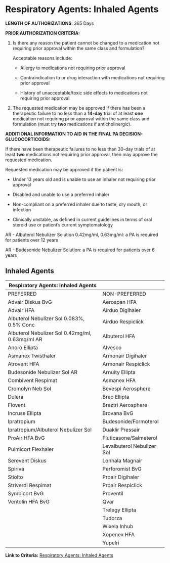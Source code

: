 # Respiratory Agents: Inhaled Agents

**LENGTH OF AUTHORIZATIONS**: 365 Days

**PRIOR AUTHORIZATION CRITERIA:**

1. Is there any reason the patient cannot be changed to a medication not requiring prior approval within the same class and formulation?

    Acceptable reasons include:

    - Allergy to medications not requiring prior approval

    - Contraindication to or drug interaction with medications not requiring prior approval

    - History of unacceptable/toxic side effects to medications not requiring prior approval

2. The requested medication may be approved if there has been a therapeutic failure to no less than a **14-day** trial of at least **one** medication not requiring prior approval within the same class and formulation (must try **two** medications if anticholinergic).

**ADDITIONAL INFORMATION TO AID IN THE FINAL PA DECISION- GLUCOCORTICOIDS:**

If there have been therapeutic failures to no less than 30-day trials of at least **two** medications not requiring prior approval, then may approve the requested medication.

Requested medication may be approved if the patient is:

- Under 13 years old and is unable to use an inhaler not requiring prior approval

- Disabled and unable to use a preferred inhaler

- Non-compliant on a preferred inhaler due to taste, dry mouth, or infection

- Clinically unstable, as defined in current guidelines in terms of oral steroid use or patient’s current symptomatology

AR - Albuterol Nebulizer Solution 0.42mg/ml, 0.63mg/ml: a PA is required for patients over 12 years

AR - Budesonide Nebulizer Solution: a PA is required for patients over 6 years

## Inhaled Agents

| Respiratory Agents: Inhaled Agents              |                            |
|-------------------------------------------------|----------------------------|
| PREFERRED                                       | NON-PREFERRED              |
| Advair Diskus BvG                               | Aerospan HFA               |
| Advair HFA                                      | Airduo Digihaler           |
| Albuterol Nebulizer Sol 0.083%, 0.5% Conc       | Airduo Respiclick          |
| Albuterol Nebulizer Sol 0.42mg/ml, 0.63mg/ml AR | Albuterol HFA              |
| Anoro Ellipta                                   | Alvesco                    |
| Asmanex Twisthaler                              | Armonair Digihaler         |
| Atrovent HFA                                    | Armonair Respiclick        |
| Budesonide Nebulizer Sol AR                     | Arnuity Ellipta            |
| Combivent Respimat                              | Asmanex HFA                |
| Cromolyn Neb Sol                                | Bevespi Aerosphere         |
| Dulera                                          | Breo Ellipta               |
| Flovent                                         | Breztri Aerosphere         |
| Incruse Ellipta                                 | Brovana BvG                |
| Ipratropium                                     | Budesonide/Formoterol      |
| Ipratropium/Albuterol Nebulizer Sol             | Duaklir Pressair           |
| ProAir HFA BvG                                  | Fluticasone/Salmeterol     |
| Pulmicort Flexhaler                             | Levalbuterol Nebulizer Sol |
| Serevent Diskus                                 | Lonhala Magnair            |
| Spiriva                                         | Perforomist BvG            |
| Stiolto                                         | Proair Digihaler           |
| Striverdi Respimat                              | Proair Respiclick          |
| Symbicort BvG                                   | Proventil                  |
| Ventolin HFA BvG                                | Qvar                       |
|                                                 | Trelegy Ellipta            |
|                                                 | Tudorza                    |
|                                                 | Wixela Inhub               |
|                                                 | Xopenex HFA                |
|                                                 | Yupelri                    |

**Link to Criteria:** [Respiratory Agents: Inhaled Agents](https://pharmacy.medicaid.ohio.gov/sites/default/files/20220415_UPDL_Criteria_FINAL_.pdf#page=91)
